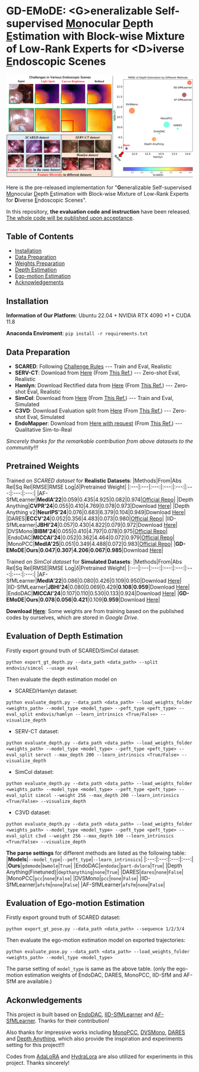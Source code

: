 
# GD-EMoDE: \<G\>eneralizable Self-supervised <ins>Mo</ins>nocular <ins>D</ins>epth <ins>E</ins>stimation with Block-wise Mixture of Low-Rank Experts for \<D\>iverse <ins>E</ins>ndoscopic Scenes


![](assets/teaser.png)

Here is the pre-released implementation for "**G**eneralizable Self-supervised <ins>Mo</ins>nocular <ins>D</ins>epth <ins>E</ins>stimation with Block-wise Mixture of Low-Rank Experts for **D**iverse <ins>E</ins>ndoscopic Scenes". 

In this repository, **the evaluation code and instruction** have been released. <ins>The whole code will be published upon acceptance</ins>.
## Table of Contents
- [Installation](#installation)
- [Data Preparation](#data-preparation)
- [Weights Preparation](#pretrained-weights)
- [Depth Estimation](#evaluation-of-depth-estimation)
- [Ego-motion Estimation](#evaluation-of-ego-motion-estimation)
- [Acknowledgements](#acknowledgements)

## Installation
**Information of Our Platform**: Ubuntu 22.04 + NVIDIA RTX 4090 *1 + CUDA 11.8

**Anaconda Enviroment**: `pip install -r requirements.txt`

## Data Preparation

- **SCARED**: Following [Challenge Rules](https://endovissub2019-scared.grand-challenge.org/) --- Train and Eval, Realistic
- **SERV-CT**: Download from [Here](https://www.ucl.ac.uk/interventional-surgical-sciences/weiss-open-research/weiss-open-data-server/serv-ct) (From [This Ref.](https://www.sciencedirect.com/science/article/pii/S1361841521003479)) --- Zero-shot Eval, Realistic
- **Hamlyn**: Download Rectified data from [Here](https://unizares-my.sharepoint.com/personal/recasens_unizar_es/_layouts/15/onedrive.aspx?id=%2Fpersonal%2Frecasens%5Funizar%5Fes%2FDocuments%2FDoctorado%2FEndo%2DDepth%2Dand%2DMotion%2FOpen%20access%20files%2Fhamlyn%5Fdata&ga=1) (From [This Ref.](https://ieeexplore.ieee.org/abstract/document/9478277)) --- Zero-shot Eval, Realistic
- **SimCol**: Download from [Here](https://rdr.ucl.ac.uk/articles/dataset/Simcol3D_-_3D_Reconstruction_during_Colonoscopy_Challenge_Dataset/24077763) (From [This Ref.](https://arxiv.org/abs/2307.11261)) --- Train and Eval, Simulated
- **C3VD**: Download Evaluation split from [Here](https://drive.google.com/drive/folders/1QfacGUjaD1-ByC1XvukUzu84HGdwKXhF) (From [This Ref.](https://link.springer.com/chapter/10.1007/978-3-031-73411-3_27)) --- Zero-shot Eval, Simulated
- **EndoMapper**: Download from [Here with request](https://www.synapse.org/#!Synapse:syn52137895) (From [This Ref.](https://www.nature.com/articles/s41597-023-02564-7)) --- Qualitative Sim-to-Real

_Sincerely thanks for the remarkable contribution from above datasets to the community!!!_

## Pretrained Weights
Trained on _SCARED dataset_ for **Realistic Datasets**:
|Methods|From|Abs Rel|Sq Rel|RMSE|RMSE Log|$\delta$|Pretrained Weight|
|:---|:---|:---:|:---:|:---:|:---:|:---:|:---:|
|AF-SfMLearner|**MedIA'22**|0.059|0.435|4.925|0.082|0.974|[Official Repo](https://github.com/ShuweiShao/AF-SfMLearner/tree/main?tab=readme-ov-file#-model-zoo)|
|Depth Anything|**CVPR'24**|0.055|0.410|4.769|0.078|0.973|Download [Here](https://drive.google.com/file/d/1H2Zw4Slc9QsBrgsUQ8zbG0XOYEgdXB50/view?usp=sharing)|
|Depth Anything v2|**NeurIPS'24**|0.076|0.683|6.379|0.104|0.949|Download [Here](https://drive.google.com/file/d/1H2Zw4Slc9QsBrgsUQ8zbG0XOYEgdXB50/view?usp=sharing)|
|DARES|**ECCV'24**|0.052|0.356|4.483|0.073|0.980|[Official Repo](https://github.com/mobarakol/DARES?tab=readme-ov-file#model-zoo)|
|IID-SfMLearner|**JBHI'24**|0.057|0.430|4.822|0.079|0.972|Download [Here](https://drive.google.com/file/d/1H2Zw4Slc9QsBrgsUQ8zbG0XOYEgdXB50/view?usp=sharing)|
|DVSMono|**BIBM'24**|0.055|0.410|4.797|0.078|0.975|[Official Repo](https://github.com/adam99goat/DVSMono/tree/main/AF_training_split)|
|EndoDAC|**MICCAI'24**|0.052|0.362|4.464|0.072|0.979|[Official Repo](https://github.com/BeileiCui/EndoDAC/tree/main?tab=readme-ov-file#results)|
|MonoPCC|**MedIA'25**|0.051|0.349|4.488|0.072|0.983|[Official Repo](https://github.com/adam99goat/MonoPCC/tree/main/evaluation_results/AF_training_split)|
|**GD-EMoDE**|**Ours**|**0.047**|**0.307**|**4.206**|**0.067**|**0.985**|Download [Here](https://drive.google.com/file/d/1H2Zw4Slc9QsBrgsUQ8zbG0XOYEgdXB50/view?usp=sharing)|

Trained on _SimCol dataset_ for **Simulated Datasets**:
|Methods|From|Abs Rel|Sq Rel|RMSE|RMSE Log|$\delta$|Pretrained Weight|
|:---|:---|:---:|:---:|:---:|:---:|:---:|:---:|
|AF-SfMLearner|**MedIA'22**|0.086|0.080|0.426|0.109|0.950|Download [Here](https://drive.google.com/file/d/1H2Zw4Slc9QsBrgsUQ8zbG0XOYEgdXB50/view?usp=sharing)|
|IID-SfMLearner|**JBHI'24**|0.080|0.069|0.429|**0.108**|**0.959**|Download [Here](https://drive.google.com/file/d/1H2Zw4Slc9QsBrgsUQ8zbG0XOYEgdXB50/view?usp=sharing)|
|EndoDAC|**MICCAI'24**|0.107|0.110|0.530|0.133|0.924|Download [Here](https://drive.google.com/file/d/1H2Zw4Slc9QsBrgsUQ8zbG0XOYEgdXB50/view?usp=sharing)|
|**GD-EMoDE**|**Ours**|**0.078**|**0.056**|**0.421**|0.109|**0.959**|Download [Here](https://drive.google.com/file/d/1H2Zw4Slc9QsBrgsUQ8zbG0XOYEgdXB50/view?usp=sharing)|

**Download [Here](https://drive.google.com/file/d/1H2Zw4Slc9QsBrgsUQ8zbG0XOYEgdXB50/view?usp=sharing)**: Some weights are from training based on the published codes by ourselves, which are stored in _Google Drive_.

## Evaluation of Depth Estimation
Firstly export ground truth of SCARED/SimCol dataset:
```
python export_gt_depth.py --data_path <data_path> --split endovis/simcol --usage eval
```
Then evaluate the depth estimation model on
- SCARED/Hamlyn dataset:
```
python evaluate_depth.py --data_path <data_path> --load_weights_folder <weights_path> --model_type <model_type> --peft_type <peft_type> --eval_split endovis/hamlyn --learn_intrinsics <True/False> --visualize_depth
```
- SERV-CT dataset:
```
python evaluate_depth.py --data_path <data_path> --load_weights_folder <weights_path> --model_type <model_type> --peft_type <peft_type> --eval_split servct --max_depth 200 --learn_intrinsics <True/False> --visualize_depth
```
- SimCol dataset:
```
python evaluate_depth.py --data_path <data_path> --load_weights_folder <weights_path> --model_type <model_type> --peft_type <peft_type> --eval_split simcol --weight 256 --max_depth 200 --learn_intrinsics <True/False> --visualize_depth
```
- C3VD dataset:
```
python evaluate_depth.py --data_path <data_path> --load_weights_folder <weights_path> --model_type <model_type> --peft_type <peft_type> --eval_split c3vd --weight 256 --max_depth 100 --learn_intrinsics <True/False> --visualize_depth
```
**The parse settings** for different methods are listed as the following table:
|**Models**|`--model_type`|`--peft_type`|`--learn_intrinsics`|
|:---:|:---:|:---:|:---:|
|**Ours**|`gdemode`|`bwmole`|`True`|
|EndoDAC|`endodac`|`part-dvlora`|`True`|
|Depth Anything(Finetuned)|`depthanything`|`none`|`True`|
|DARES|`dares`|`none`|`False`|
|MonoPCC|`pcc`|`none`|`False`|
|DVSMono|`pcc`|`none`|`False`|
|IID-SfMLearner|`afsfm`|`none`|`False`|
|AF-SfMLearner|`afsfm`|`none`|`False`|
## Evaluation of Ego-motion Estimation
Firstly export ground truth of SCARED dataset:
```
python export_gt_pose.py --data_path <data_path> --sequence 1/2/3/4
```
Then evaluate the ego-motion estimation model on exported trajectories:
```
python evaluate_pose.py --data_path <data_path> --load_weights_folder <weights_path> --model_type <model_type>
```
The parse setting of `model_type` is same as the above table. 
(only the ego-motion estimation weights of EndoDAC, DARES, MonoPCC, IID-SfM and AF-SfM are available.)

## Ackonwledgements
This project is built based on [EndoDAC](https://github.com/BeileiCui/EndoDAC), [IID-SfMLearner](https://github.com/bobo909/IID-SfmLearner) and [AF-SfMLearner](https://github.com/ShuweiShao/AF-SfMLearner). Thanks for their contribution!

Also thanks for impressive works including [MonoPCC](https://github.com/adam99goat/MonoPCC), [DVSMono](https://github.com/adam99goat/DVSMono), [DARES](https://github.com/mobarakol/DARES) and [Depth Anything](https://github.com/DepthAnything), which also provide the inspiration and experiments setting for this project!!!

Codes from [AdaLoRA](https://github.com/QingruZhang/AdaLoRA) and [HydraLora](https://github.com/Clin0212/HydraLoRA) are also utilized for experiments in this project. Thanks sincerely!
